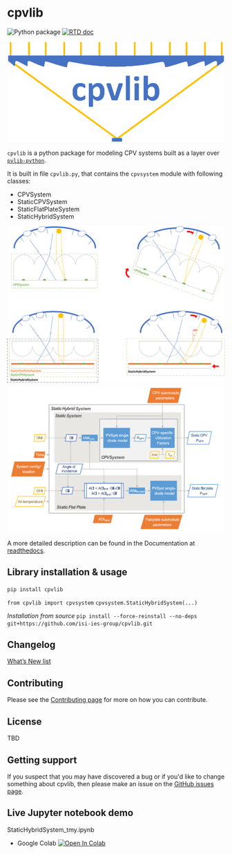 # cpvlib
![Python package](https://github.com/isi-ies-group/cpvlib/workflows/Python%20package/badge.svg)
<a href="http://cpvlib.readthedocs.org/">
  <img src="https://readthedocs.org/projects/cpvlib/badge/?style=plastic" alt="RTD doc" />
</a>

<img src="docs/source/_images/cpvlib_logo.png" width="800" alt="cpvlib logo">

`cpvlib` is a python package for modeling CPV systems built as a layer over [`pvlib-python`](https://github.com/pvlib/pvlib-python).

It is built in file `cpvlib.py`, that contains the `cpvsystem` module with following classes:

* CPVSystem
* StaticCPVSystem
* StaticFlatPlateSystem
* StaticHybridSystem

<img src="docs/source/_images/cpvlib_mods.png" width="800" alt="cpvlib classes">
<img src="docs/source/_images/cpvlib_schema.png" width="800" alt="cpvlib classes schema">

A more detailed description can be found in the Documentation at [readthedocs](http://cpvlib.readthedocs.io).

## Library installation & usage

`pip install cpvlib`

`from cpvlib import cpvsystem`
`cpvsystem.StaticHybridSystem(...)`

*Installation from source*
`pip install --force-reinstall --no-deps git+https://github.com/isi-ies-group/cpvlib.git`

## Changelog
[What’s New list](https://cpvlib.readthedocs.io/en/latest/whatsnew.html)

## Contributing

Please see the [Contributing page](http://cpvlib.readthedocs.io/en/latest/contributing.html) for more on how you can contribute.
 
## License

TBD

## Getting support

If you suspect that you may have discovered a bug or if you'd like to
change something about cpvlib, then please make an issue on the
[GitHub issues page](https://github.com/isi-ies-group/issues).

## Live Jupyter notebook demo
StaticHybridSystem_tmy.ipynb
<!---* Binder [![Binder](https://mybinder.org/badge_logo.svg)](https://mybinder.org/v2/gh/isi-ies-group/cpvlib/master?filepath=docs/examples/StaticHybridSystem_tmy.ipynb)
--->
* Google Colab [![Open In Colab](https://colab.research.google.com/assets/colab-badge.svg)](https://colab.research.google.com/github/isi-ies-group/cpvlib/blob/master/docs/examples/StaticHybridSystem_tmy.ipynb)

<!---
*Testing dataset* [![DOI](https://zenodo.org/badge/DOI/10.5281/zenodo.3346823.svg)](https://doi.org/10.5281/zenodo.3346823)
--->
